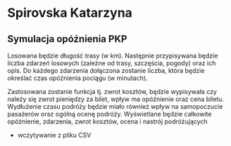 # Spirovska Katarzyna
## Symulacja opóźnienia PKP

Losowana będzie długość trasy (w km). Następnie przypisywana będzie liczba zdarzeń losowych (zależne od trasy, szczęścia, pogody) oraz ich opis. Do każdego zdarzenia dołączona zostanie liczba, która będzie określać czas opóźnienia pociągu (w minutach).

Zastosowana zostanie funkcja tj. zwrot kosztów, będzie wypisywała czy należy się zwrot pieniędzy za bilet, wpływ ma opóźnienie oraz cena biletu. Wydłużenie czasu podróży będzie miało również wpływ na samopoczucie pasażerów oraz ogólną ocenę podróży. Wyświetlane będzie całkowite opóźnienie, zdarzenia, zwrot kosztów, ocena i nastrój podróżujących

- wczytywanie z pliku CSV
